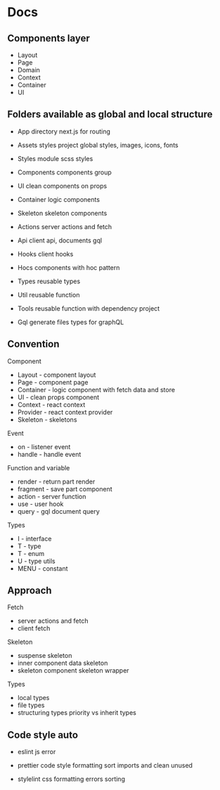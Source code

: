 # Docs

## Components layer

- Layout
- Page
- Domain
- Context
- Container
- UI

## Folders available as global and local structure

- App
  directory next.js for routing

- Assets
  styles project global styles, images, icons, fonts

- Styles
  module scss styles

- Components
  components group

- UI
  clean components on props

- Container
  logic components

- Skeleton
  skeleton components

- Actions
  server actions and fetch

- Api
  client api, documents gql

- Hooks
  client hooks

- Hocs
  components with hoc pattern

- Types
  reusable types

- Util
  reusable function

- Tools
  reusable function with dependency project

- Gql
  generate files types for graphQL

## Convention

Component

- Layout<Default> - component layout
- Page<Home> - component page
- Container<CardUser> - logic component with fetch data and store
- UI<Card> - clean props component
- Context<Theme> - react context
- Provider<Theme> - react context provider
- Skeleton<CardUser> - skeletons

Event

- on<Click> - listener event
- handle<Submit> - handle event

Function and variable

- render<Item> - return part render
- fragment<Item> - save part component
- action<FetchUser> - server function
- use<FetchUser> - user hook
- query<FetchUser> - gql document query

Types

- I<User> - interface
- T<User> - type
- T<USER> - enum
- U<Nullish> - type utils
- MENU - constant

## Approach

Fetch

- server actions and fetch
- client fetch

Skeleton

- suspense skeleton
- inner component data skeleton
- skeleton component skeleton wrapper

Types

- local types
- file types
- structuring types priority vs inherit types

## Code style auto

- eslint
  js error

- prettier
  code style formatting
  sort imports and clean unused

- stylelint
  css formatting
  errors
  sorting
